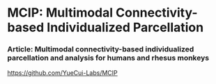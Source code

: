 # MCIP: Multimodal Connectivity-based Individualized Parcellation
### Article: Multimodal connectivity-based individualized parcellation and analysis for humans and rhesus monkeys

https://github.com/YueCui-Labs/MCIP
